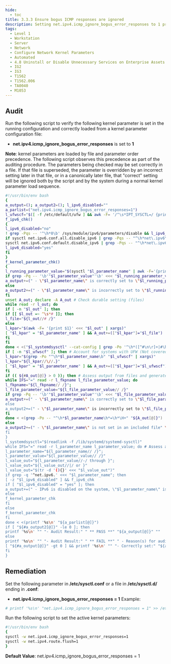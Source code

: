 ```yaml
---
hide:
  - toc
title: 3.3.3 Ensure bogus ICMP responses are ignored
description: Setting net.ipv4.icmp_ignore_bogus_error_responses to 1 prevents the kernel from logging bogus responses (RFC-1122 non-compliant) from broadcast reframes, keeping file systems from filling up with useless log messages.
tags:
  - Level 1
  - Workstation
  - Server
  - Network
  - Configure Network Kernel Parameters
  - Automated
  - 4.8 Uninstall or Disable Unnecessary Services on Enterprise Assets and Software
  - IG2
  - IG3
  - T1562
  - T1562.006
  - TA0040
  - M1053
---
```


## Audit
Run the following script to verify the following kernel parameter is set in the running configuration and correctly loaded from a kernel parameter configuration file:
- **net.ipv4.icmp_ignore_bogus_error_responses** is set to **1**

**Note**: kernel parameters are loaded by file and parameter order precedence. The following script observes this precedence as part of the auditing procedure. The parameters being checked may be set correctly in a file. If that file is superseded, the parameter is overridden by an incorrect setting later in that file, or in a canonically later file, that "correct" setting will be ignored both by the script and by the system during a normal kernel parameter load sequence.

```bash linenums="1"
#!/usr/bin/env bash
{
a_output=(); a_output2=(); l_ipv6_disabled=""
a_parlist=("net.ipv4.icmp_ignore_bogus_error_responses=1")
l_ufwscf="$([ -f /etc/default/ufw ] && awk -F= '/^\s*IPT_SYSCTL=/ {print $2}' /etc/default/ufw)"
f_ipv6_chk()
{
l_ipv6_disabled="no"
! grep -Pqs -- '^\h*0\b' /sys/module/ipv6/parameters/disable && l_ipv6_disabled="yes"
if sysctl net.ipv6.conf.all.disable_ipv6 | grep -Pqs -- "^\h*net\.ipv6\.conf\.all\.disable_ipv6\h*=\h*1\b" && \
sysctl net.ipv6.conf.default.disable_ipv6 | grep -Pqs -- "^\h*net\.ipv6\.conf\.default\.disable_ipv6\h*=\h*1\b"; then
l_ipv6_disabled="yes"
fi
}
f_kernel_parameter_chk()
{
l_running_parameter_value="$(sysctl "$l_parameter_name" | awk -F='{print $2}' | xargs)" # Check running configuration
if grep -Pq -- '\b'"$l_parameter_value"'\b' <<< "$l_running_parameter_value"; then
a_output+=(" - \"$l_parameter_name\" is correctly set to \"$l_running_parameter_value\"" "in the running configuration")
else
a_output2+=(" - \"$l_parameter_name\" is incorrectly set to \"$l_running_parameter_value\"" \"in the running configuration" \"and should have a value of: \"$l_value_out\"")
fi
unset A_out; declare -A A_out # Check durable setting (files)
while read -r l_out; do
if [ -n "$l_out" ]; then
if [[ $l_out =~ ^\s*# ]]; then
l_file="${l_out//# /}"
else
l_kpar="$(awk -F= '{print $1}' <<< "$l_out" | xargs)"
[ "$l_kpar" = "$l_parameter_name" ] && A_out+=(["$l_kpar"]="$l_file")
fi
fi
done < <("$l_systemdsysctl" --cat-config | grep -Po '^\h*([^#\n\r]+|#\h*\/[^#\n\r\h]+\.conf\b)')
if [ -n "$l_ufwscf" ]; then # Account for systems with UFW (Not covered by systemd-sysctl --cat-config)
l_kpar="$(grep -Po "^\h*$l_parameter_name\b" "$l_ufwscf" | xargs)"
l_kpar="${l_kpar//\//.}"
[ "$l_kpar" = "$l_parameter_name" ] && A_out+=(["$l_kpar"]="$l_ufwscf")
fi
if (( ${#A_out[@]} > 0 )); then # Assess output from files and generate output
while IFS="=" read -r l_fkpname l_file_parameter_value; do
l_fkpname="${l_fkpname// /}";
l_file_parameter_value="${l_file_parameter_value// /}"
if grep -Pq -- '\b'"$l_parameter_value"'\b' <<< "$l_file_parameter_value"; then
a_output+=(" - \"$l_parameter_name\" is correctly set to \"$l_file_parameter_value\"" \"in \"$(printf '%s' "${A_out[@]}")\"")
else
a_output2+=(" - \"$l_parameter_name\" is incorrectly set to \"$l_file_parameter_value\"" "in \"$(printf '%s' "${A_out[@]}")\"" \"and should have a value of: \"$l_value_out\"")
fi
done < <(grep -Po -- "^\h*$l_parameter_name\h*=\h*\H+" "${A_out[@]}")
else
a_output2+=(" - \"$l_parameter_name\" is not set in an included file" \"** Note: \"$l_parameter_name\" May be set in a file that's ignored by load procedure **")
fi
}
l_systemdsysctl="$(readlink -f /lib/systemd/systemd-sysctl)"
while IFS="=" read -r l_parameter_name l_parameter_value; do # Assess and check parameters
l_parameter_name="${l_parameter_name// /}";
l_parameter_value="${l_parameter_value// /}"
l_value_out="${l_parameter_value//-/ through }";
l_value_out="${l_value_out//|/ or }"
l_value_out="$(tr -d '(){}' <<< "$l_value_out")"
if grep -q '^net.ipv6.' <<< "$l_parameter_name"; then
[ -z "$l_ipv6_disabled" ] && f_ipv6_chk
if [ "$l_ipv6_disabled" = "yes" ]; then
a_output+=(" - IPv6 is disabled on the system, \"$l_parameter_name\" is not applicable")
else
f_kernel_parameter_chk
fi
else
f_kernel_parameter_chk
fi
done < <(printf '%s\n' "${a_parlist[@]}")
if [ "${#a_output2[@]}" -le 0 ]; then
printf '%s\n' "" "- Audit Result:" " ** PASS **" "${a_output[@]}" ""
else
printf '%s\n' "" "- Audit Result:" " ** FAIL **" " - Reason(s) for audit failure:" "${a_output2[@]}"
[ "${#a_output[@]}" -gt 0 ] && printf '%s\n' "" "- Correctly set:" "${a_output[@]}" ""
fi
}
```

## Remediation
Set the following parameter in **/etc/sysctl.conf** or a file in **/etc/sysctl.d/** ending in **.conf**:
- **net.ipv4.icmp_ignore_bogus_error_responses = 1**
Example:

```bash
# printf '%s\n' "net.ipv4.icmp_ignore_bogus_error_responses = 1" >> /etc/sysctl.d/60-netipv4_sysctl.conf
```

Run the following script to set the active kernel parameters:
```bash lienums=1
#!/usr/bin/env bash
{
sysctl -w net.ipv4.icmp_ignore_bogus_error_responses=1
sysctl -w net.ipv4.route.flush=1
}
```

**Default Value**:
net.ipv4.icmp_ignore_bogus_error_responses = 1
